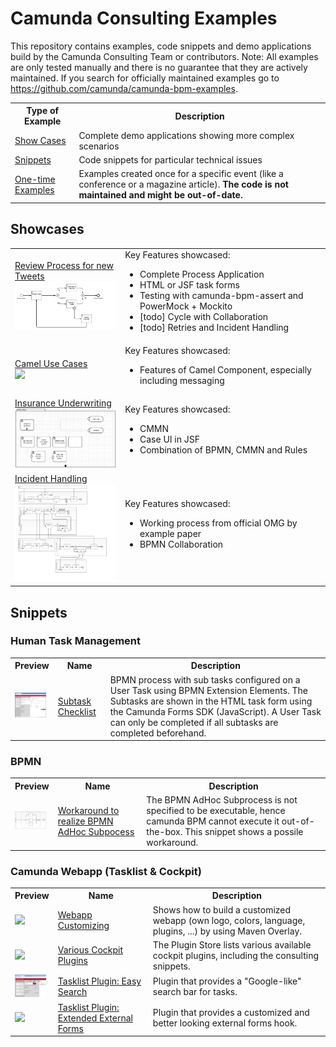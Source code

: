 Camunda Consulting Examples
===========================

This repository contains examples, code snippets and demo applications build by the Camunda Consulting Team
or contributors. Note: All examples are only tested manually and there is no guarantee that they are actively maintained. If you search for officially maintained examples go to <a href="https://github.com/camunda/camunda-bpm-examples">https://github.com/camunda/camunda-bpm-examples</a>.

<table>
  <tr>
    <th>Type of Example</th>
    <th>Description</th>
  </tr>
  <tr>
    <td><a href="https://github.com/camunda/camunda-consulting/tree/master/showcases">Show Cases</a></td>
    <td>Complete demo applications showing more complex scenarios</td>
  </tr>
  <tr>
    <td><a href="https://github.com/camunda/camunda-consulting/tree/master/snippets">Snippets</a></td>
    <td>Code snippets for particular technical issues</td>
  </tr>
  <tr>
    <td><a href="https://github.com/camunda/camunda-consulting/tree/master/one-time-examples">One-time Examples</a></td>
    <td>Examples created once for a specific event (like a conference or a magazine article). <b>The code is not maintained and might be out-of-date.</b></td>
  </tr>
</table>



Showcases
-----------------------

<table>
  <tr>
    <td>
      <a href="https://github.com/camunda/camunda-consulting/tree/master/showcases/twitter">Review Process for new Tweets</a> <br />
<img src="showcases/twitter/src/main/resources/TwitterDemoProcess.png" width="200" />
    </td>
    <td>
       Key Features showcased:
       <ul>
<li> Complete Process Application </li>
<li> HTML or JSF task forms </li>
<li> Testing with camunda-bpm-assert and PowerMock + Mockito </li>
<li> [todo] Cycle with Collaboration </li>
<li> [todo] Retries and Incident Handling </li>
      </ul>
    </td>
  </tr>
  <tr>
    <td>
      <a href="https://github.com/camunda/camunda-consulting/tree/master/showcases/camel-use-cases">Camel Use Cases</a> <br />
<img src="https://raw.github.com/camunda/camunda-bpm-camel/master/use-cases.png" width="200" />
    </td>
    <td>
       Key Features showcased:
       <ul>
        <li>Features of Camel Component, especially including messaging</li>
      </ul>
    </td>
  </tr>
 <tr>
    <td>
      <a href="https://github.com/camunda/camunda-consulting/tree/master/showcases/underwriting">Insurance Underwriting</a> <br />
<img src="showcases/underwriting/docs/case.png" width="200" />
    </td>
    <td>
       Key Features showcased:
       <ul>
          <li>CMMN</li>
          <li>Case UI in JSF</li>
          <li>Combination of BPMN, CMMN and Rules</li>
      </ul>
    </td>
  </tr>  
 <tr>
    <td>
      <a href="https://github.com/camunda/camunda-consulting/tree/master/showcases/incident-management">Incident Handling</a> <br />
<img src="showcases/incident-management/src/main/resources/incidentManagement.png" width="200" />
    </td>
    <td>
       Key Features showcased:
       <ul>
          <li>Working process from official OMG by example paper</li>
          <li>BPMN Collaboration</li>
      </ul>
    </td>
  </tr>    
</table>



Snippets
-----------------------

### Human Task Management

<table>
  <tr>
    <th>Preview</th>
    <th>Name</th>
    <th>Description</th>
  </tr>
  <tr>
    <td><img src="snippets/subtask-checklist/screenshot.png" width="50" /></td>
    <td><a href="https://github.com/camunda/camunda-consulting/tree/master/snippets/subtask-checklist">Subtask Checklist</a></td>
    <td>BPMN process with sub tasks configured on a User Task using BPMN Extension Elements. The Subtasks are shown in the HTML task form using the Camunda Forms SDK (JavaScript). A User Task can only be completed if all subtasks are completed beforehand.</td>
  </tr>
</table>

### BPMN

<table>
  <tr>
    <th>Preview</th>
    <th>Name</th>
    <th>Description</th>
  </tr>

  <tr>
    <td><img src="snippets/bpmn-adhoc-task/src/main/resources/process.png" width="50" /></td>
    <td><a href="snippets/bpmn-adhoc-task/">Workaround to realize BPMN AdHoc Subpocess</a></td>
    <td>The BPMN AdHoc Subprocess is not specified to be executable, hence camunda BPM cannot execute it out-of-the-box. This snippet shows a possile workaround.</td>
  </tr>
  
</table>

### Camunda Webapp (Tasklist & Cockpit)

<table>
  <tr>
    <th>Preview</th>
    <th>Name</th>
    <th>Description</th>
  </tr>

  <tr>
    <td><img src="snippets/camunda-webapp-customize/screenshot.png" width="50"></td>
    <td><a href="snippets/camunda-webapp-customized">Webapp Customizing</a></td>
    <td>Shows how to build a customized webapp (own logo, colors, language, plugins, ...) by using Maven Overlay.</td>
  </tr>

  <tr>
    <td><img src="https://i.vimeocdn.com/video/485755185_640.jpg" width="50"></td>
    <td><a href="http://camunda.org/plugins/">Various Cockpit Plugins</a></td>
    <td>The Plugin Store lists various available cockpit plugins, including the consulting snippets.</td>
  </tr>

  <tr>
    <td><img src="snippets/tasklist-plugin-easy-search/screenshot.png" width="50"></td>
    <td><a href="snippets/tasklist-plugin-easy-search">Tasklist Plugin: Easy Search</a></td>
    <td>Plugin that provides a "Google-like" search bar for tasks.</td>
  </tr>
  <tr>
    <td><img src="snippetstasklist-plugin-nice-external-forms/screenshot.png" width="50"></td>
    <td><a href="snippets/tasklist-plugin-nice-external-forms">Tasklist Plugin: Extended External Forms</a></td>
    <td>Plugin that provides a customized and better looking external forms hook.</td>
  </tr>
  
</table>
